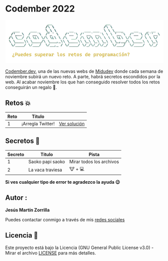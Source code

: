 # Codember 2022
![logo](./assets/logo.png)

[Codember.dev](https://codember.dev), una de las nuevas webs de [Midudev](https://github.com/midudev) donde cada semana de noviembre subirá un nuevo reto. A parte, habrá secretos escondidos por la web. Al acabar noviembre los que han conseguido resolver todos los retos conseguirán un regalo :gift:.

## Retos :boom:

| Reto     | Título            |                                |
| -------- | ----------------- | ------------------------------ |
| 1        | ¡Arregla Twitter! | [Ver solución](./challenge01/) |

## Secretos :shushing_face:

| Secreto  | Titulo           | Pista          |
| -------- | ---------------- | -------------- |
| 1        | Saoko papi saoko | Mirar todos los archivos | 
| 2        | La vaca traviesa | :cow: + :computer: |


**Si ves cualquier tipo de error te agradezco la ayuda :wink:**

## Autor :
**Jesús Martín Zorrilla**

Puedes contactar conmigo a través de mis [redes sociales](https://social-networks-jesusmarzor.vercel.app)

## Licencia 📄
Este proyecto está bajo la Licencia (GNU General Public License v3.0) - Mirar el archivo [LICENSE](LICENSE) para más detalles.